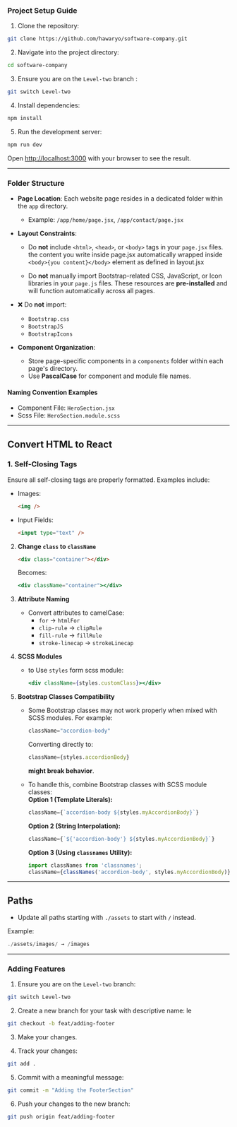 ### Project Setup Guide

  

1. Clone the repository:

```bash
git clone https://github.com/hawaryo/software-company.git
```

2. Navigate into the project directory:

  

```bash
cd software-company
```

  

3. Ensure you are on the `Level-two` branch :

 

```bash
git switch Level-two
```

  

4. Install dependencies:

  

```bash
npm install
```

  

5. Run the development server:

```bash
npm run dev

```

Open [http://localhost:3000](http://localhost:3000) with your browser to see the result.


---
### Folder Structure

- **Page Location**: Each website page resides in a dedicated folder within the `app` directory.
  - Example: `/app/home/page.jsx`, `/app/contact/page.jsx`


- **Layout Constraints**:
  - Do **not** include `<html>`, `<head>`, or `<body>` tags in your `page.jsx` files. the content you write inside page.jsx automatically wrapped inside  `<body>{you content}</body>` element as defined in layout.jsx
  
  - Do **not** manually import Bootstrap-related CSS, JavaScript, or Icon  libraries in your `page.js` files.
  These resources are **pre-installed** and will function automatically across all pages.



- ❌ Do **not** import:
  - `Bootstrap.css`
  - `BootstrapJS`
  - `BootstrapIcons`


- **Component Organization**:
  - Store page-specific components in a `components` folder within each page's directory.
  - Use **PascalCase** for component and module file names.

#### Naming Convention Examples

- Component File: `HeroSection.jsx`
- Scss File: `HeroSection.module.scss`

-----
## Convert HTML to React  

### 1. **Self-Closing Tags**  

Ensure all self-closing tags are properly formatted. Examples include:  

- Images:  
  ```html
  <img />
  ```  

- Input Fields:  
  ```html
  <input type="text" />
  ```


2. **Change `class` to `className`**  
    
   
   
     ```html
     <div class="container"></div>
     ```  
     Becomes:  
     ```jsx
     <div className="container"></div>
     ```  

3. **Attribute Naming**  
   - Convert attributes to camelCase:  
     - `for` → `htmlFor`  
     - `clip-rule` → `clipRule`  
     - `fill-rule` → `fillRule`  
     - `stroke-linecap` → `strokeLinecap`  



4. **SCSS Modules**  
   - to Use `styles` form scss module:  
   
   
     ```jsx
     <div className={styles.customClass}></div>
     ```  

5. **Bootstrap Classes Compatibility**  
   - Some Bootstrap classes may not work properly when mixed with SCSS modules. For example:  
     ```jsx
     className="accordion-body"
     ```  
     Converting directly to:  
     ```jsx
     className={styles.accordionBody}
     ```  
     **might break behavior**.

   - To handle this, combine Bootstrap classes with SCSS module classes:  
     **Option 1 (Template Literals):**  
     ```jsx
     className={`accordion-body ${styles.myAccordionBody}`}
     ```

     **Option 2 (String Interpolation):**  
     ```jsx
     className={`${'accordion-body'} ${styles.myAccordionBody}`}
     ```

     **Option 3 (Using `classnames` Utility):**  
     ```jsx
     import classNames from 'classnames';
     className={classNames('accordion-body', styles.myAccordionBody)}
     ```

---

## **Paths**  
- Update all paths starting with `./assets` to start with `/` instead.  

Example:  
```jsx
./assets/images/ → /images
```  

-----
### Adding Features

1. Ensure you are on the `Level-two` branch:

```bash
git switch Level-two
```

2. Create a new branch for your task with descriptive name:
le
```bash
git checkout -b feat/adding-footer
```

3. Make your changes.

  

4. Track your changes:

```bash
git add .
```

5. Commit with a meaningful message:

```bash
git commit -m "Adding the FooterSection"
```

6. Push your changes to the new branch:

```bash
git push origin feat/adding-footer
```